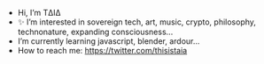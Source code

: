 - Hi, I’m TΔIΔ
- ✨ I’m interested in sovereign tech, art, music, crypto, philosophy, technonature, expanding consciousness...
- I’m currently learning javascript, blender, ardour...
- How to reach me: https://twitter.com/thisistaia

<!---
thisistaia/thisistaia is a ✨ special ✨ repository because its `README.md` (this file) appears on your GitHub profile.
You can click the Preview link to take a look at your changes.
--->

